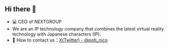 ## Hi there 👋
- 💻 CEO of NEXTGROUP
- We are an IP technology company that combines the latest virtual reality technology with Japanese characters (IP).
- 📨 How to contact us：[X(Twitter) - @poti_nico](https://x.com/poti_nico)

</p>
